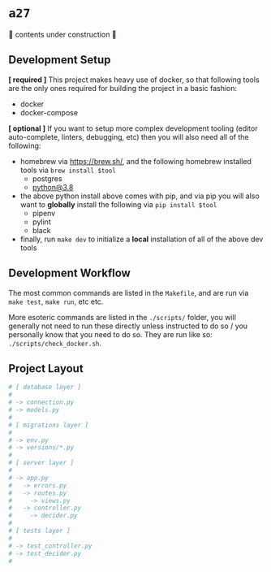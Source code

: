 # `a27`

🚧 contents under construction 🚧

## Development Setup

**[ required ]** This project makes heavy use of docker, so that following tools are the only ones required for building the project in a basic fashion:

- docker
- docker-compose

**[ optional ]** If you want to setup more complex development tooling (editor auto-complete, linters, debugging, etc) then you will also need all of the following:

- homebrew via https://brew.sh/, and the following homebrew installed tools via `brew install $tool`
  - postgres
  - python@3.8
- the above python install above comes with pip, and via pip you will also want to **globally** install the following via `pip install $tool`
  - pipenv
  - pylint
  - black
- finally, run `make dev` to initialize a **local** installation of all of the above dev tools

## Development Workflow

The most common commands are listed in the `Makefile`, and are run via `make test`, `make run`, etc etc.

More esoteric commands are listed in the `./scripts/` folder, you will generally not need to run these directly unless instructed to do so / you personally know that you need to do so. They are run like so: `./scripts/check_docker.sh`.

## Project Layout

```python
# [ database layer ]
#
# -> connection.py
# -> models.py
#
# [ migrations layer ]
#
# -> env.py
# -> versions/*.py
#
# [ server layer ]
#
# -> app.py
#   -> errors.py
#   -> routes.py
#     -> views.py
#   -> controller.py
#     -> decider.py
#
# [ tests layer ]
#
# -> test_controller.py
# -> test_decider.py
#
```
